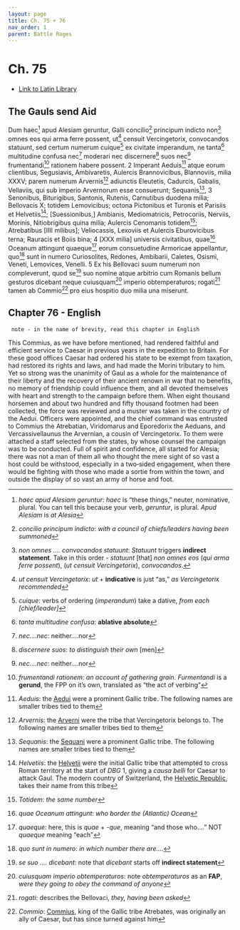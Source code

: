 ```yaml
---
layout: page
title: Ch. 75 + 76
nav_order: 1
parent: Battle Rages
---
```


# Ch. 75

- [Link to Latin Library](https://www.thelatinlibrary.com/caesar/gallic/gall7.shtml#75)

## The Gauls send Aid 

Dum haec[^1] apud Alesiam geruntur, Galli concilio[^2] principum indicto non[^3] omnes eos qui arma ferre possent, ut[^4] censuit Vercingetorix, convocandos statuunt, sed certum numerum cuique[^5] ex civitate imperandum, ne tanta[^6] multitudine confusa nec[^7] moderari nec discernere[^8] suos nec[^7] frumentandi[^9] rationem habere possent. 2 Imperant Aeduis[^10] atque eorum clientibus, Segusiavis, Ambivaretis, Aulercis Brannovicibus, Blannoviis, milia XXXV; parem numerum Arvernis[^11] adiunctis Eleutetis, Cadurcis, Gabalis, Vellaviis, qui sub imperio Arvernorum esse consuerunt; Sequanis[^12], 3 Senonibus, Biturigibus, Santonis, Rutenis, Carnutibus duodena milia; Bellovacis X; totidem Lemovicibus; octona Pictonibus et Turonis et Parisiis et Helvetiis[^13]; [Suessionibus,] Ambianis, Mediomatricis, Petrocoriis, Nerviis, Morinis, Nitiobrigibus quina milia; Aulercis Cenomanis totidem[^14]; Atrebatibus [IIII milibus]; Veliocassis, Lexoviis et Aulercis Eburovicibus terna; Rauracis et Boiis bina; 4 [XXX milia] universis civitatibus, quae[^15] Oceanum attingunt quaeque[^16] eorum consuetudine Armoricae appellantur, quo[^17] sunt in numero Curiosolites, Redones, Ambibarii, Caletes, Osismi, Veneti, Lemovices, Venelli. 5 Ex his Bellovaci suum numerum non compleverunt, quod se[^18] suo nomine atque arbitrio cum Romanis bellum gesturos dicebant neque cuiusquam[^19] imperio obtemperaturos; rogati[^20] tamen ab Commio[^21] pro eius hospitio duo milia una miserunt.


## Chapter 76 - English

     note - in the name of brevity, read this chapter in English


This Commius, as we have before mentioned,⁠ had rendered faithful and efficient service to Caesar in previous years in the expedition to Britain. For these good offices Caesar had ordered his state to be exempt from taxation, had restored its rights and laws, and had made the Morini tributary to him. Yet so strong was the unanimity of Gaul as a whole for the maintenance of their liberty and the recovery of their ancient renown in war that no benefits, no memory of friendship could influence them, and all devoted themselves with heart and strength to the campaign before them. When eight thousand horsemen and about two hundred and fifty thousand footmen had been collected, the force was reviewed and a muster was taken in the country of the Aedui. Officers were appointed, and the chief command was entrusted to Commius the Atrebatian, Viridomarus and Eporedorix the Aeduans, and Vercassivellaunus the Arvernian, a cousin of Vercingetorix. To them were attached a staff selected from the states, by whose counsel the campaign was to be conducted. Full of spirit and confidence, all started for Alesia; there was not a man of them all who thought the mere sight of so vast a host could be withstood, especially in a two‑sided engagement, when there would be fighting with those who made a sortie from within the town, and outside the display of so vast an army of horse and foot.




[^1]: *haec apud Alesiam geruntur*: *haec* is “these things,” neuter, nominative, plural. You can tell this because your verb, *geruntur*, is plural. *Apud Alesiam* is *at Alesia*

[^2]: *concilio principum indicto*: *with a council of chiefs/leaders having been summoned*

[^3]: *non omnes …. convocandos statuunt*: *Statuunt* triggers **indirect statement**. Take in this order \- *statuunt* \[that\] *non omnes eos* (*qui arma ferre possent*), (*ut censuit Vercingetorix*), *convocandos*.

[^4]: *ut censuit Vercingetorix*: *ut* \+ **indicative** is just “as,” *as Vercingetorix recommended*

[^5]: *cuique*: verbs of ordering (*imperandum*) take a dative, *from each \[chief/leader\]*

[^6]: *tanta multitudine confusa*: **ablative absolute**

[^7]: *nec….nec*: neither….nor

[^8]: *discernere suos*: *to distinguish their own* \[men\]

[^9]: *frumentandi rationem*: *an account of gathering grain. Furmentandi* is a **gerund**, the FPP on it’s own, translated as “the act of verbing”

[^10]: *Aeduis*: the [Aedui](https://en.wikipedia.org/wiki/Aedui) were a prominent Gallic tribe. The following names are smaller tribes tied to them

[^11]: *Arvernis*: the [Arverni](https://en.wikipedia.org/wiki/Arverni) were the tribe that Vercingetorix belongs to. The following names are smaller tribes tied to them

[^12]: *Sequanis*: the [Sequani](https://en.wikipedia.org/wiki/Sequani) were a prominent Gallic tribe. The following names are smaller tribes tied to them

[^13]: *Helvetiis*: the [Helvetii](https://en.wikipedia.org/wiki/Helvetii) were the initial Gallic tribe that attempted to cross Roman territory at the start of *DBG* 1, giving a *causa belli* for Caesar to attack Gaul. The modern country of Switzerland, the [Helvetic Republic](https://en.wikipedia.org/wiki/Name_of_Switzerland#Helvetia), takes their name from this tribe

[^14]: *Totidem*: *the same number*

[^15]: *quae Oceanum attingunt*: *who border the (Atlantic) Ocean*

[^16]: *quaeque*: here, this is *quae* \+ \-*que*, meaning “and those who….” NOT *quaeque* meaning “each”

[^17]: *quo sunt in numero*: *in which number there are….*

[^18]: *se suo …. dicebant*: note that *dicebant* starts off **indirect statement**

[^19]: *cuiusquam imperio obtemperaturos*: note *obtemperaturos* as an **FAP**, *were they going to obey the command of anyone*

[^20]: *rogati*: describes the Bellovaci, *they, having been asked*

[^21]: *Commio*: [Commius](https://en.wikipedia.org/wiki/Commius), king of the Gallic tribe Atrebates, was originally an ally of Caesar, but has since turned against him

